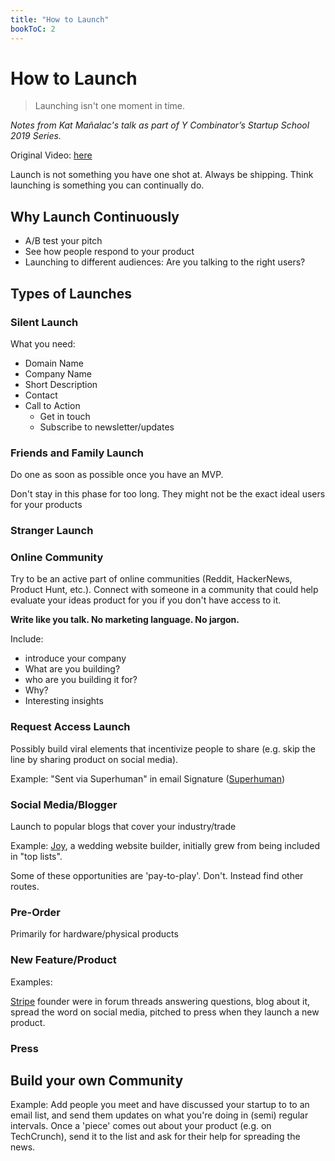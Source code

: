 ```yaml
---
title: "How to Launch"
bookToC: 2
---
```


# How to Launch

> Launching isn't one moment in time.

*Notes from Kat Mañalac's talk as part of Y Combinator’s Startup School 2019 Series.*

Original Video: [here](https://youtu.be/3xU050kMbHM)

Launch is not something you have one shot at. Always be shipping. Think launching is something you can continually do.

## Why Launch Continuously

- A/B test your pitch
- See how people respond to your product
- Launching to different audiences: Are you talking to the right users?

## Types of Launches

### Silent Launch

What you need:

- Domain Name
- Company Name
- Short Description
- Contact
- Call to Action
  - Get in touch
  - Subscribe to newsletter/updates

### Friends and Family Launch

Do one as soon as possible once you have an MVP.

Don't stay in this phase for too long. They might not be the exact ideal users for your products

### Stranger Launch

### Online Community

Try to be an active part of online communities (Reddit, HackerNews, Product Hunt, etc.). Connect with someone in a community that could help evaluate your ideas product for you if you don't have access to it.

**Write like you talk. No marketing language. No jargon.**

Include:

- introduce your company
- What are you building?
- who are you building it for?
- Why?
- Interesting insights

### Request Access Launch

Possibly build viral elements that incentivize people to share (e.g. skip the line by sharing product on social media).

Example: "Sent via Superhuman" in email Signature ([Superhuman](https://superhuman.com/))

### Social Media/Blogger

Launch to popular blogs that cover your industry/trade

Example: [Joy](https://withjoy.com/), a wedding website builder, initially grew from being included in "top lists".

Some of these opportunities are 'pay-to-play'. Don't. Instead find other routes.

### Pre-Order

Primarily for hardware/physical products

### New Feature/Product

Examples:

[Stripe](https://stripe.com/) founder were in forum threads answering questions, blog about it, spread the word on social media, pitched to press when they launch a new product.

### Press

## Build your own Community

Example: Add people you meet and have discussed your startup to to an email list, and send them updates on what you're doing in (semi) regular intervals. Once a 'piece' comes out about your product (e.g. on TechCrunch), send it to the list and ask for their help for spreading the news.